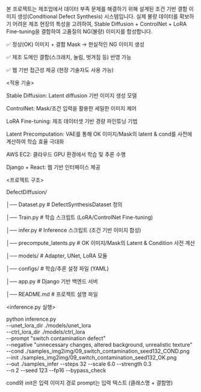 본 프로젝트는 제조업에서 데이터 부족 문제를 해결하기 위해 설계된 조건 기반 결함 이미지 생성(Conditional Defect Synthesis) 시스템입니다.
실제 불량 데이터를 확보하기 어려운 제조 현장의 특성을 고려하여, Stable Diffusion + ControlNet + LoRA Fine-tuning을 결합하여 고품질의 NG(불량) 이미지를 합성합니다.

✅ 정상(OK) 이미지 + 결함 Mask → 현실적인 NG 이미지 생성

✅ 제조 도메인 결함(스크래치, 눌림, 벗겨짐 등) 반영 가능

✅ 웹 기반 접근성 제공 (현장 기술자도 사용 가능)


<적용 기술>

Stable Diffusion: Latent diffusion 기반 이미지 생성 모델

ControlNet: Mask/조건 입력을 활용한 세밀한 이미지 제어

LoRA Fine-tuning: 제조 데이터셋 기반 경량 파인튜닝 기법

Latent Precomputation: VAE를 통해 OK 이미지/Mask의 latent & cond를 사전에 계산하여 학습 효율 극대화

AWS EC2: 클라우드 GPU 환경에서 학습 및 추론 수행

Django + React: 웹 기반 인터페이스 제공


<프로젝트 구조>

DefectDiffusion/

│── Dataset.py         # DefectSynthesisDataset 정의

│── Train.py           # 학습 스크립트 (LoRA/ControlNet Fine-tuning)

│── infer.py           # Inference 스크립트 (조건 기반 이미지 합성)

│── precompute_latents.py  # OK 이미지/Mask의 Latent & Condition 사전 계산

│── models/            # Adapter, UNet, LoRA 모듈

│── configs/           # 학습/추론 설정 파일 (YAML)

│── app.py             # Django 기반 백엔드 서버

│── README.md          # 프로젝트 설명 파일


<inference.py 실행>

python inference.py \
--unet_lora_dir ./models/unet_lora \
--ctrl_lora_dir ./models/ctrl_lora \
--prompt "switch contamination defect" \
--negative "unnecessary changes, altered background, unrealistic texture" \
--cond ./samples_img2img/09_switch_contamination_seed132_COND.png \
--init ./samples_img2img/09_switch_contamination_seed132_OK.png \
--out ./samples_infer --steps 32 --scale 6.0 --strength 0.3 \
--n 2 --seed 123 --fp16 --bypass_check

cond와 init은 입력 이미지 경로
prompt는 입력 텍스트 (클래스명 + 결함명)
